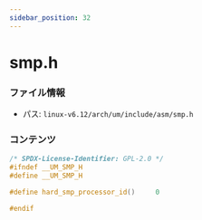 ```yaml
---
sidebar_position: 32
---
```

# smp.h

### ファイル情報

- パス: `linux-v6.12/arch/um/include/asm/smp.h`

### コンテンツ

```h
/* SPDX-License-Identifier: GPL-2.0 */
#ifndef __UM_SMP_H
#define __UM_SMP_H

#define hard_smp_processor_id()		0

#endif

```
